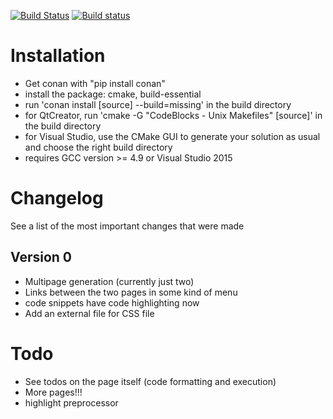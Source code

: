 [![Build Status](https://travis-ci.org/TyRoXx/tyroxx-blog-generator.svg?branch=master)](https://travis-ci.org/TyRoXx/tyroxx-blog-generator)
[![Build status](https://ci.appveyor.com/api/projects/status/9tb4f2fnckm6bx3e/branch/master?svg=true)](https://ci.appveyor.com/project/TyRoXx/tyroxx-blog-generator/branch/master)

# Installation
* Get conan with "pip install conan"
* install the package: cmake, build-essential
* run 'conan install [source] --build=missing' in the build directory
* for QtCreator, run 'cmake -G "CodeBlocks - Unix Makefiles" [source]' in the build directory
* for Visual Studio, use the CMake GUI to generate your solution as usual and choose the right build directory
* requires GCC version >= 4.9 or Visual Studio 2015

# Changelog
See a list of the most important changes that were made

## Version 0
* Multipage generation (currently just two)
* Links between the two pages in some kind of menu
* code snippets have code highlighting now
* Add an external file for CSS file

# Todo
* See todos on the page itself (code formatting and execution)
* More pages!!!
* highlight preprocessor
